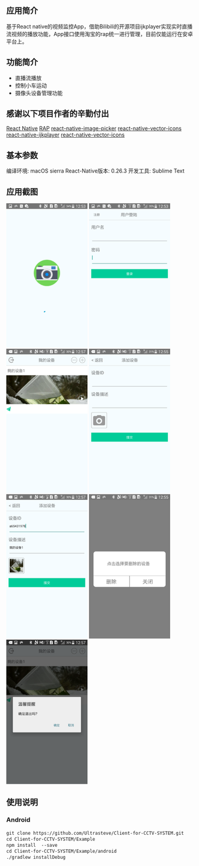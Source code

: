 <h2>应用简介</h2>  
基于React native的视频监控App，借助Bilibili的开源项目ijkplayer实现实时直播流视频的播放功能，App接口使用淘宝的rap统一进行管理，目前仅能运行在安卓平台上。  
<h2>功能简介</h2>  
<ul>
    <li>直播流播放</li>
    <li>控制小车运动</li>
    <li>摄像头设备管理功能</li>
</ul>
<h2>感谢以下项目作者的辛勤付出</h2>  
<a href="https://github.com/facebook/react-native">React Native</a>  
<a href="http://rapapi.org/org/index.do">RAP</a>  
<a href="https://github.com/react-community/react-native-image-picker">react-native-image-picker</a>  
<a href="https://github.com/oblador/react-native-vector-icons">react-native-vector-icons</a>  
<a href="https://github.com/king6cong/react-native-ijkplayer">react-native-ijkplayer</a>  
<a href="https://github.com/oblador/react-native-vector-icons">react-native-vector-icons</a>  
<h2>基本参数</h2>  
编译环境: macOS sierra  
React-Native版本: 0.26.3  
开发工具: Sublime Text  
<h2>应用截图</h2>  
<img width="216" height="384" src="./img/splashView.png" />
<img width="216" height="384" src="./img/login.png" />
<img width="216" height="384" src="./img/InsPage.png" />
<img width="216" height="384" src="./img/addIns.png" />
<img width="216" height="384" src="./img/onaddIns.png" />
<img width="216" height="384" src="./img/deleteIns.png" />
<img width="216" height="384" src="./img/logout.png" />  
<h2>使用说明</h2>  
<h3>Android</h3>

    git clone https://github.com/Ultrasteve/Client-for-CCTV-SYSTEM.git
    cd Client-for-CCTV-SYSTEM/Example
    npm install  --save
    cd Client-for-CCTV-SYSTEM/Example/android
    ./gradlew installDebug

